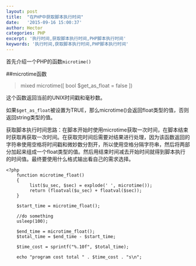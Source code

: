 ```yaml
---
layout: post
title:  "在PHP中获取脚本执行时间"
date:   '2015-09-16 15:00:37'
author: Hector
categories: PHP
excerpt: '执行时间,获取脚本执行时间,PHP脚本执行时间'
keywords: '执行时间,获取脚本执行时间,PHP脚本执行时间'
---
```

首先介绍一个PHP的函数`microtime()`

##microtime函数

> mixed microtime([ bool $get_as_float = false ])

这个函数返回当前的UNIX时间戳和毫秒数。

如果`$get_as_float`被设置为TRUE，那么microtime()会返回float类型的值，否则返回string类型的值。

获取脚本执行时间思路：在脚本开始时使用microtime获取一次时间，在脚本结束时获取再获取一次时间。在获取完时间后需要对结果进行处理，因为该函数返回的字符串使用空格将时间戳和微妙数分割开，所以使用空格分隔字符串，然后将两部分加起来组成一个float类型的值。然后用结束时间减去开始时间就得到脚本执行的时间值。最终要使用什么格式输出看自己的需求选择。

    <?php
        function microtime_float()
        {
             list($u_sec, $sec) = explode(' ', microtime());
             return (floatval($u_sec) + floatval($sec));
        }

        $start_time = microtime_float();

        //do something
        usleep(100);

        $end_time = microtime_float();
        $total_time = $end_time - $start_time;

        $time_cost = sprintf("%.10f", $total_time);

        echo "program cost total " . $time_cost . "s\n";


